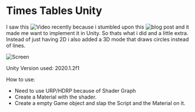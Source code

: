 # Times Tables Unity
I saw this ![Video](https://www.youtube.com/watch?v=qhbuKbxJsk8) recently because i stumbled upon this ![blog post](https://www.redblobgames.com/x/1847-mathologer-modulo-circle/#N=500&M=2&color=angle) and it made me want to implement it in Unity.
So thats what i did and a little extra. Instead of just having 2D i also added a 3D mode that draws circles instead of lines.

![Screen](https://i.imgur.com/ovE4Od9.png)

Unity Version used: 2020.1.2f1

How to use:
- Need to use URP/HDRP because of Shader Graph
- Create a Material with the shader.
- Create a empty Game object and slap the Script and the Material on it.

